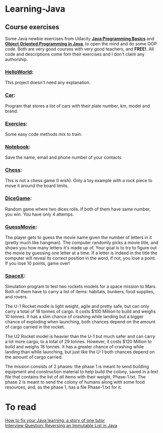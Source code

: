 # Learning-Java


## Course exercises
Some Java newbie exercises from Udacity [**Java Programming Basics**](https://mena.udacity.com/course/java-programming-basics--ud282) and [**Object Oriented Programming in Java**](https://eu.udacity.com/course/object-oriented-programming-in-java--ud283), to open the mind and do some OOP code. Both are very good courses with very good teachers, and **FREE!**. All code and descriptions come fom their exercises and I don't claim any authorship.

### [HelloWorld](https://github.com/JaledMC/Learning-Java/tree/master/HelloWorld): 
This project doesn't need any explanation.

### [Car](https://github.com/JaledMC/Learning-Java/tree/master/car): 
Program that stores a list of cars with their plate number, km, model and brand.
 
### [Exercies](https://github.com/JaledMC/Learning-Java/tree/master/execises):  
Some easy code methods mix to train.

### [Notebook](https://github.com/JaledMC/Learning-Java/tree/master/notebook):  
Save the name, email and phone number of your contacts

### [Chess](https://github.com/JaledMC/Learning-Java/tree/master/Chess):  
This is not a chess game (I wish). Only a toy example with a rock piece to move it around the board limits.

### [DiceGame](https://github.com/JaledMC/Learning-Java/tree/master/DiceGame):  
Random game where two dices rolls. If both of them have same number, you win. You have only 4 attemps.  

### [GuessMovie](https://github.com/JaledMC/Learning-Java/tree/master/GuessMovie): 
The player gets to guess the movie name given the number of letters in it (pretty much like hangman). The computer randomly picks a movie title, and shows you how many letters it's made up of. Your goal is to try to figure out the movie by guessing one letter at a time. If a letter is indeed in the title the computer will reveal its correct position in the word, if not, you lose a point. If you lose 10 points, game over!  

### [SpaceX](https://github.com/JaledMC/Learning-Java/tree/master/SpaceX):   
Simulation program to test two rockets models for a space mission to Mars. Both of them have to carry a list of items: habitats, bunkers, food supplies, and rovers.  

The U-1 Rocket modle is light weight, agile and pretty safe, but can only carry a total of 18 tonnes of cargo. It costs $100 Million to build and weighs 10 tonnes. It has a slim chance of crashing while landing but a bigger chance of exploding when launching, both chances depend on the amount of cargo carried in the rocket. 
  
The U2 Rocket model is heavier than the U-1 but much safer and can carry a lot more cargo; to a total of 29 tonnes. However, it costs $120 Million to build and weighs 18 tonnes. It has a greater chance of crashing while landing than while launching, but just like the U-1 both chances depend on the amount of cargo carried.  

The mission consists of 2 phases: the phase 1 is meant to send building equipment and construction material to help build the colony, saved in a text file that contains the list of all items with their weight, Phase-1.txt. The phase 2 is meant to send the colony of humans along with some food resources, and, as the phase 1, has a file Phase-1.txt for it.


# To read  
[How to fix your Java learning: a story of one tutor](https://hackernoon.com/how-to-fix-your-java-learning-a-story-of-one-tutor-1bcac1e152f1)  
[Interview Question: Reversing an Immutable List in Java](https://hackernoon.com/interview-question-reversing-an-immutable-list-in-java-57a891a521c5  )  

